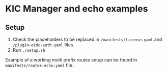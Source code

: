 # KIC Manager and echo examples

## Setup

1. Check the placeholders to be replaced in `/manifests/license.yaml` and `/plugin-oidc-auth.yaml` files.
2. Run `./setup.sh`

Example of a working multi prefix routes setup can be found in `manifests/routes-echo.yaml` file.